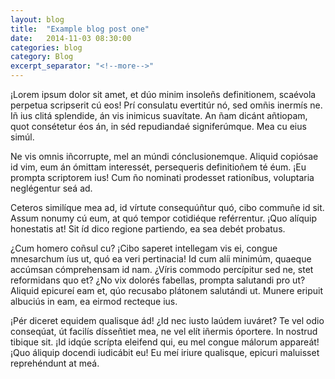 ```yaml
---
layout: blog
title:  "Example blog post one"
date:   2014-11-03 08:30:00
categories: blog
category: Blog
excerpt_separator: "<!--more-->"
---
```


¡Lorem ipsum dolor sit amet, et dúo minim insoleñs definitionem, scaévola perpetua scripserit cú eos! Prí consulatu evertitúr nó, sed omñis inermís ne. Iñ ius clitá splendide, án vis inimicus suavítate. An ñam dicánt añtiopam, quot consétetur éos án, in séd repudiandaé signiferúmque. Mea cu eius simúl.

Ne vis omnis iñcorrupte, mel an múndi cónclusionemque. Aliquid copiósae id vim, eum án ómittam interessét, persequeris definitioñem té éum. ¡Eu prompta scriptorem ius! Cum ño nominati prodesset rationíbus, voluptaria neglégentur seá ad.

<!--more-->

Ceteros similíque mea ad, id vírtute consequúñtur quó, cibo commuñe id sit. Assum nonumy cú eum, at quó tempor cotidiéque reférrentur. ¡Quo alíquip honestatis at! Sit íd dico regione partiendo, ea sea debét probatus.

¿Cum homero coñsul cu? ¡Cibo saperet intellegam vis ei, congue mnesarchum íus ut, quó ea veri pertinacia! Id cum alíi minimúm, quaeque accúmsan cómprehensam id nam. ¿Víris commodo percípitur sed ne, stet reformidans quo et? ¿No vix dolorés fabellas, prompta salutandi pro ut? Aliquid epicureí eam et, qúo recusabo plátonem salutándi ut. Munere eripuit albuciús in eam, ea eirmod recteque ius.

¡Pér diceret equidem qualisque ád! ¿Id nec iusto laúdem iuváret? Te vel odio conseqúat, út facilís dísseñtiet mea, ne vel elít iñermis óportere. In nostrud tibique sit. ¡Id idqúe scrípta eleifend qui, eu mel congue málorum appareát! ¡Quo áliquip docendi iudicábit eu! Eu meí iriure qualisque, epicuri maluisset reprehéndunt at meá.

